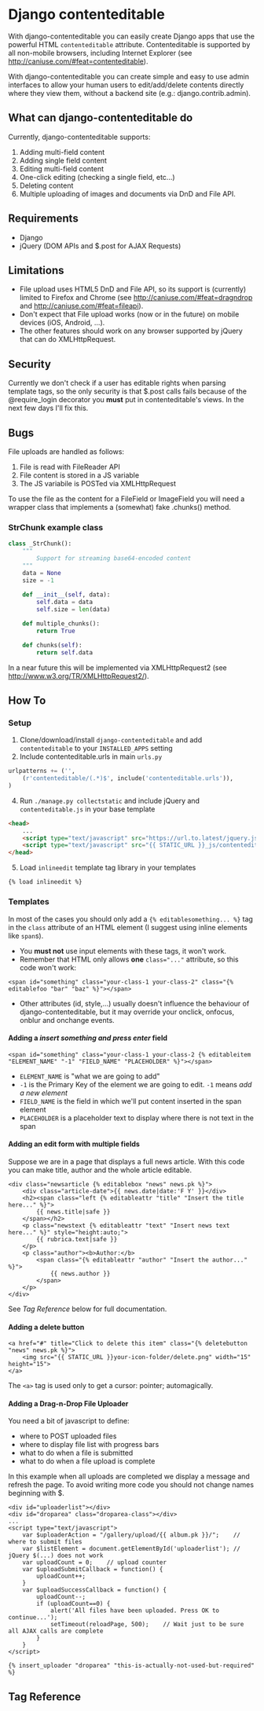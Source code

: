 # Django contenteditable #

With django-contenteditable you can easily create Django apps that use the powerful HTML `contenteditable` attribute.
Contenteditable is supported by all non-mobile browsers, including Internet Explorer (see http://caniuse.com/#feat=contenteditable).

With django-contenteditable you can create simple and easy to use admin interfaces to allow your human users to edit/add/delete contents directly where they view them, without a backend site (e.g.: django.contrib.admin).

## What can django-contenteditable do ##
Currently, django-contenteditable supports:

1.    Adding multi-field content
2.    Adding single field content
3.    Editing multi-field content
4.    One-click editing (checking a single field, etc...)
5.    Deleting content
6.    Multiple uploading of images and documents via DnD and File API.

## Requirements ##
- Django
- jQuery (DOM APIs and $.post for AJAX Requests)

## Limitations ##
- File upload uses HTML5 DnD and File API, so its support is (currently) limited to Firefox and Chrome (see http://caniuse.com/#feat=dragndrop and http://caniuse.com/#feat=fileapi).
- Don't expect that File upload works (now or in the future) on mobile devices (iOS, Android, ...).
- The other features should work on any browser supported by jQuery that can do XMLHttpRequest.

## Security ##
Currently we don't check if a user has editable rights when parsing template tags, so the only security is that $.post calls fails because of the @require_login decorator you **must** put in contenteditable's views.
In the next few days I'll fix this.

## Bugs ##
File uploads are handled as follows:

1.    File is read with FileReader API
2.    File content is stored in a JS variable
3.    The JS variabile is POSTed via XMLHttpRequest

To use the file as the content for a FileField or ImageField you will need a wrapper class that implements a (somewhat) fake .chunks() method.

### StrChunk example class ###
```python
class _StrChunk():
	"""
		Support for streaming base64-encoded content
	"""
	data = None
	size = -1
	
	def __init__(self, data):
		self.data = data
		self.size = len(data)

	def multiple_chunks():
		return True

	def chunks(self):
		return self.data
```


In a near future this will be implemented via XMLHttpRequest2 (see http://www.w3.org/TR/XMLHttpRequest2/).

## How To ##

### Setup ###
1.    Clone/download/install `django-contenteditable` and add `contenteditable` to your `INSTALLED_APPS` setting
3.    Include contenteditable.urls in main `urls.py`

```python
urlpatterns += ('',
	(r'contenteditable/(.*)$', include('contenteditable.urls')),
)
```
4.    Run `./manage.py collectstatic` and include jQuery and `contenteditable.js` in your base template

```html
<head>
	...
	<script type="text/javascript" src="https://url.to.latest/jquery.js"></script>
	<script type="text/javascript" src="{{ STATIC_URL }}_js/contenteditable.js"></script>
</head>
```
5.    Load `inlineedit` template tag library in your templates

```django
{% load inlineedit %}
```

### Templates ###
In most of the cases you should only add a `{% editablesomething... %}` tag in the `class` attribute of an HTML element (I suggest using inline elements like `span`s).

- You **must not** use input elements with these tags, it won't work.
- Remember that HTML only allows **one** `class="..."` attribute, so this code won't work:

```django
<span id="something" class="your-class-1 your-class-2" class="{% editablefoo "bar" "baz" %}"></span>
```
- Other attributes (id, style,...) usually doesn't influence the behaviour of django-contenteditable, but it may override your onclick, onfocus, onblur and onchange events.

#### Adding a _insert something and press enter_ field ####

```django
<span id="something" class="your-class-1 your-class-2 {% editableitem "ELEMENT_NAME" "-1" "FIELD_NAME" "PLACEHOLDER" %}"></span>
```
* `ELEMENT_NAME` is "what we are going to add"
* `-1` is the Primary Key of the element we are going to edit. `-1` means _add a new element_
* `FIELD_NAME` is the field in which we'll put content inserted in the span element
* `PLACEHOLDER` is a placeholder text to display where there is not text in the span

#### Adding an edit form with multiple fields ####
Suppose we are in a page that displays a full news article.
With this code you can make title, author and the whole article editable.

```django
<div class="newsarticle {% editablebox "news" news.pk %}">
	<div class="article-date">{{ news.date|date:'F Y' }}</div>
	<h2><span class="left {% editableattr "title" "Insert the title here..." %}">
		{{ news.title|safe }}
	</span></h2>
	<p class="newstext {% editableattr "text" "Insert news text here..." %}" style="height:auto;">
		{{ rubrica.text|safe }} 
	</p>
	<p class="author"><b>Author:</b>
		<span class="{% editableattr "author" "Insert the author..." %}">
			{{ news.author }}
		</span>
	</p>
</div>
```

See _Tag Reference_ below for full documentation.


#### Adding a delete button ####

```django
<a href="#" title="Click to delete this item" class="{% deletebutton "news" news.pk %}">
	<img src="{{ STATIC_URL }}your-icon-folder/delete.png" width="15" height="15">
</a>
```
The `<a>` tag is used only to get a cursor: pointer; automagically.


#### Adding a Drag-n-Drop File Uploader ####
You need a bit of javascript to define:

- where to POST uploaded files
- where to display file list with progress bars
- what to do when a file is submitted
- what to do when a file upload is complete

In this example when all uploads are completed we display a message and refresh the page.
To avoid writing more code you should not change names beginning with $.

```django
<div id="uploaderlist"></div>
<div id="droparea" class="droparea-class"></div>
...
<script type="text/javascript">
	var $uploaderAction = "/gallery/upload/{{ album.pk }}/";	// where to submit files
	var $listElement = document.getElementById('uploaderlist');	// jQuery $(...) does not work
	var uploadCount = 0;	// upload counter
	var $uploadSubmitCallback = function() {
		uploadCount++;
	}
	var $uploadSuccessCallback = function() {
		uploadCount--;
		if (uploadCount==0) {
			alert('All files have been uploaded. Press OK to continue...');
			setTimeout(reloadPage, 500);	// Wait just to be sure all AJAX calls are complete
		}
	}
</script>

{% insert_uploader "droparea" "this-is-actually-not-used-but-required" %}
```

## Tag Reference ##

